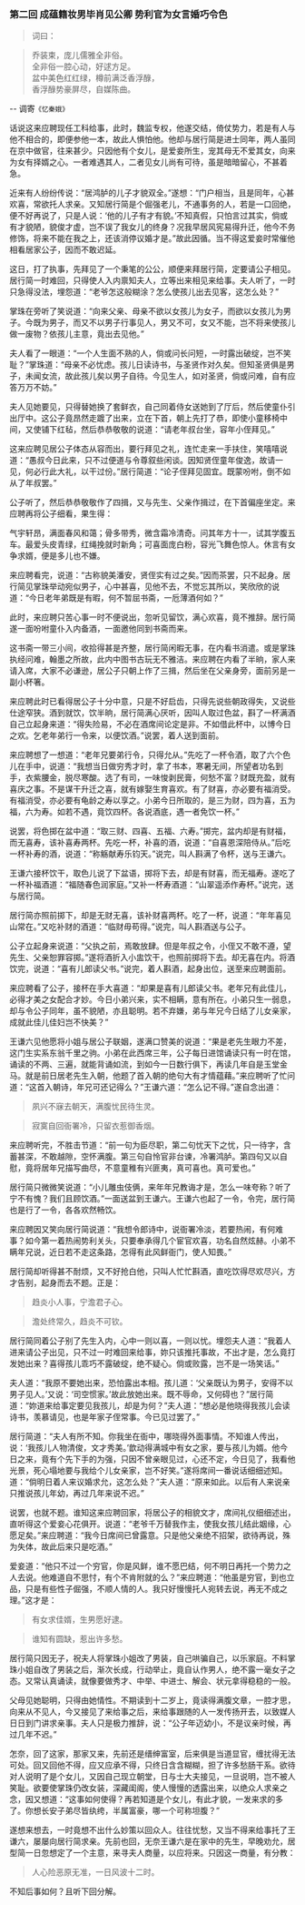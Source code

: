 <script type="text/javascript">
    var head = document.getElementsByTagName('head')[0];
    cssURL = '/public/article_1.css';
    linkTag = document.createElement('link');
    linkTag.href = cssURL;
    linkTag.setAttribute('type','text/css');
    linkTag.setAttribute('rel','stylesheet');
    head.appendChild(linkTag);
</script>
### 第二回   成蕴籍妆男毕肖见公卿    势利官为女言婚巧令色  

> 词曰：

> 乔装束，庞儿儒雅全非俗。  
全非俗一腔心动，好逑方足。  
盆中美色红红绿，樽前满泛香浮醁，  
香浮醁势豪屏尽，自媒陈曲。  

-- 调寄`《忆秦娥》`

话说这来应聘现任工科给事，此时，魏监专权，他遂交结，倚仗势力，若是有人与他不相合的，即便参他一本，故此人惧怕他。他却与居行简是进士同年，两人虽同在京中做官，往来甚少。只因他有个女儿，是爱妾所生，宠其母无不爱其女，向来为女有择婿之心。一者难遇其人，二者见女儿尚有可待，虽是暗暗留心，不甚着急。

近来有人纷纷传说：“居鸿胪的儿子才貌双全。”遂想：“门户相当，且是同年，心甚欢喜，常欲托人求亲。又知居行简是个倔强老儿，不通事务的人，若是一口回绝，便不好再说了，只是人说：‘他的儿子有才有貌。’不知真假，只怕言过其实，倘或有才貌陋，貌俊才虚，岂不误了我女儿的终身？况我早居风宪易得升迁，他今不务修饰，将来不能在我之上，还该消停议婚才是。”故此因循。当不得这爱妾时常催他相看居家公子，因而不敢迟延。

这日，打了执事，先拜见了一个秉笔的公公，顺便来拜居行简，定要请公子相见。居行简一时难回，只得使人入内禀知夫人，立等出来相见来给事。夫人听了，一时只急得没法，埋怨道：“老爷怎这般糊涂？怎么使孩儿出去见客，这怎么处？”

掌珠在旁听了笑说道：“向来父亲、母亲不欲以女孩儿为女子，而欲以女孩儿为男子。今既为男子，而又不以男子行事见人，男又不可，女又不能，岂不将来使孩儿做一废物？依孩儿主意，竟出去见他。”

夫人看了一眼道：“一个人生面不熟的人，倘或问长问短，一时露出破绽，岂不笑耻？”掌珠道：“母亲不必忧虑。孩儿日读诗书，与圣贤作对久矣。但知圣贤俱是男子，未闻女流，故此孩儿矣以男子自待。今见生人，如对圣贤，倘或问难，自有应答万万不妨。”

夫人见她要见，只得替她换了套鲜衣，自己同着侍女送她到了厅后，然后使童仆引出厅中。这公子竟昂然走踱了出来，立在下首，朝上先打了恭，即使小童移椅中间，又使铺下红毡，然后恭恭敬敬的说道：“请老年叔台坐，容年小侄拜见。”

这来应聘见居公子体态从容而出，要行拜见之礼，连忙走来一手扶住，笑嘻嘻说道：“愚叔今日此来，只不过便道与令尊叙些闲谈。因知贤侄童年俊逸，故请一见，何必行此大礼，以干过份。”居行简道：“论子侄拜见固宜。既蒙吩咐，倒不如从了年叔罢。”

公子听了，然后恭恭敬敬作了四揖，又与先生、父亲作揖过，在下首偏座坐定。来应聘再将公子细看，果生得：

气宇轩昂，满面春风和蔼；骨多带秀，微含霜冷清奇。问其年方十一，试其学腹五车。最爱头皮青绿，红绳挽就时新角；可喜面庞白粉，容光飞舞色惊人。休言有女争求婿，便是多儿也不嫌。

来应聘看完，说道：“古称貌美潘安，贤侄实有过之矣。”因而茶罢，只不起身。居行简见掌珠举动宛似男子，心中甚喜，见他不去，不觉忘其所以，笑欣欣的说道：“今日老年弟既是有暇，何不暂屈书斋，一卮薄酒何如？”

此时，来应聘只苦心事一时不便说出，忽听见留饮，满心欢喜，竟不推辞。居行简遂一面吩咐童仆入内备酒，一面邀他同到书斋而来。

这书斋一带三小间，收拾得甚是齐整，居行简闲暇无事，在内看书消遣。或是掌珠执经问难，翰墨之所故，此内中图书古玩无不雅洁。来应聘在内看了半晌，家人来请入席，大家不必谦逊，居公子只朝上作了三揖，然后坐在父亲身旁，面前另是一副小杯箸。

来应聘此时已看得居公子十分中意，只是不好启齿，只得先说些朝政得失，又说些仕途窄狭。酒到就饮，饮半晌，居行简满心厌听，因叫人取过色盆，斟了一杯满酒自己立起身来道：“得失险易，不必在酒席间论定是非。不如借此杯中，以博今日之欢。乞老年弟行一令来，以便饮酒。”说罢，着人送到面前。

来应聘想了一想道：“老年兄要弟行令，只得允从。”先吃了一杯令酒，取了六个色儿在手中，说道：“我想当日做穷秀才时，拿了书本，寒暑无间，所望者功名到手，衣紫腰金，脱尽寒酸。选了有司，一味悛剥民膏，何愁不富？财既充盈，就有喜庆之事。不是谋干升迁之喜，就有嫁娶生育喜欢。有了财喜，亦必要有福消受。有福消受，亦必要有龟龄之寿以享之。小弟今日所取的，是三为财，四为喜，五为福，六为寿。如若不遇，竟饮四杯。各说酒底，遇一者免饮一杯。”

说罢，将色掷在盆中道：“取三财、四喜、五福、六寿。”掷完，盆内却是有财福，而无喜寿，该补喜寿两杯。先吃一杯，补喜的酒，说道：“自喜恩深陪侍从。”后吃一杯补寿的酒，说道：“称觞献寿乐钧天。”说完，叫人斟满了令杯，送与王谦六。

王谦六接杯饮干，取色儿说了下盆语，掷将下去，却是有财喜，而无福寿。遂吃了一杯补福酒道：“福随春色润家庭。”又补一杯寿酒道：“山翠遥添作寿杯。”说完，送与居行简。

居行简亦照前掷下，却是无财无喜，该补财喜两杯。吃了一杯，说道：“年年喜见山常在。”又吃补财的酒道：“临财毋苟得。”说完，叫人斟酒送与公子。

公子立起身来说道：“父执之前，焉敢放肆。但是年叔之令，小侄又不敢不遵，望先生、父亲恕罪容掷。”遂将酒折入小盅饮干，也照前掷将下去。却无喜在内。将酒饮完，说道：“喜有儿郎读父书。”说完，着人斟酒，起身出位，送至来应聘面前。

来应聘看了公子，接杯在手大喜道：“却果是喜有儿郎读父书。老年兄有此佳儿，必得才美之女配合才妙。今日小弟兴来，实不相瞒，意有所在。小弟只生一弱息，却与令公子同年，虽不貌陋，亦且聪明。若不弃嫌，弟与年兄今日结了儿女亲家，成就此佳儿佳妇岂不快美？”

王谦六见他愿将小姐与居公子联姻，遂满口赞美的说道：“果是老先生眼力不差，这门生实系东翁千里之驹。小弟在此西席三年，公子每日进馆诵读只有一时在馆，诵读的不两、三遍，就能背诵如流，到如今一日数行俱下，再读几年自是玉堂金马。就是前日居老先生入朝，他题了首入朝的绝句大有才情蕴藉。”来应聘听了忙问道：“这首入朝诗，年兄可还记得么？”王谦六道：“怎么记不得。”遂自念出道：

> 夙兴不寐去朝天，满腹忧民待生灵。

> 寂寞自回衙署冷，只留衣惹御香烟。

来应聘听完，不胜击节道：“前一句为臣尽职，第二句忧天下之忧，只一待字，含蓄甚深，不敢越隙，空怀满腹。第三句自怜官非台谏，冷署鸿胪。第四句又以自慰，竟将居年兄描写曲尽，不意童稚有兴匪夷，真可喜也。真可爱也。”

居行简只微微笑说道：“小儿雕虫伎俩，来年年兄教诲才是，怎么一味夸称？听了宁不有愧？我们且顾饮酒。”一面送盆到王谦六。王谦六也起了一令，令完，居行简也是行了一令，各各欢然畅饮。

来应聘因又笑向居行简说道：“我想令郎诗中，说衙署冷淡，若要热闹，有何难事？如今第一着热闹势利关头，只要奉承得几个宦官欢喜，功名自然炫赫。小弟不瞒年兄说，近日若不走这条路，怎得有此风鲜衙门，使人知畏。”

居行简却听得甚不耐烦，又不好抢白他，只叫人忙忙斟酒，直吃饮得尽欢尽兴，方才告别，起身而去不题。正是：

> 趋炎小人事，宁澹君子心。

> 澹处终常久，趋炎不可钦。

居行简同着公子别了先生入内，心中一则以喜，一则以忧。埋怨夫人道：“我着人进来请公子出见，只不过一时难回来给事，妳只该推托事故，不出才是，怎么竟打发她出来？喜得孩儿乖巧不露破绽，绝不疑心。倘或败露，岂不是一场笑话。”

夫人道：“我原不要她出来，恐怕露出本相。孩儿道：‘父亲既认为男子，安得不以男子见人。’又说：‘司空惯家。’故此放她出来。既不辱命，又何碍也？”居行简道：“妳道来给事定要见我孩儿，却是为何？”夫人道：“想必是他晓得我孩儿会读诗书，羡慕请见，也是年家子侄常事。今已见过罢了。”

居行简道：“夫人有所不知。你我坐在衙中，哪晓得外面事情。不知谁人传出，说：‘我孩儿人物清俊，文才秀美。’歆动得满城中有女之家，要与孩儿为婿。他今日之来，竟有个先下手的为强，只因不曾亲眼见过，心还不定，今日见了，我看他光景，死心塌地要与我给个儿女亲家，岂不好笑。”遂将席间一番说话细细述知。道：“倘明日着人来议婚求允，这怎么处？”夫人道：“原来如此。以后有人来说亲只推说孩儿年幼，再过几年来说不迟。”

说罢，也就不题。谁知这来应聘回家，将居公子的相貌文才，席间礼仪细细述出，直听得这个爱妾心花俱开。说道：“老爷千万替我作主，使我女孩儿结此姻缘，心愿足矣。”来应聘道：“我今日席间已曾露意。只是他父亲绝不招架，欲待再说，殊为失体，故此后来只是吃酒。”

爱妾道：“他只不过一个穷官，你是风鲜，谁不愿巴结，何不明日再托一个势力之人去说。他难道自不思忖，有个不肯附就的么？”来应聘道：“他虽是穷官，到也立品，只是有些性子倔强，不顺人情的人。我只好慢慢托人宛转去说，再无不成之理。”这才是：

> 有女求佳婿，生男愿好逮。

> 谁知有圆缺，惹出许多愁。

居行简只因无子，祝夫人将掌珠小姐改了男装，自己哄骗自己，以乐家庭。不料掌珠小姐自改了男装之后，渐次长成，行动举止，竟自认作男人，绝不露一毫女子之态。又常认真诵读，就像要做秀才、中举、中进士、解会、状元拿得稳稳的一般。

父母见她聪明，只得由她情性。不期读到十二岁上，竟读得满腹文章，一腔才思，向来从不见人，今又接见了来给事之后，来给事跟随的人一发传扬开去，以致媒人日日到门讲求亲事。夫人只是极力推辞，说：“公子年迈幼小，不是议亲时候，再过几年不迟。”

怎奈，回了这家，那家又来，先前还是缙绅富室，后来俱是当道显官，缠扰得无法可处。回又回他不得，应又应承不得，只终日含含糊糊，担了许多愁肠干系。欲待对人说明了是个女儿，又因自己现立朝堂，日与士大夫接见，一旦说明，岂不被人笑耻。欲要使掌珠仍改女装，深藏闺阁，使人慢慢的透露出来，以绝众人求亲之念，因又想道：“这事如何使得？再若知道是个女儿，有此才貌，一发来求的多了。你想长安子弟尽皆纨绔，半属富豪，哪一个可称坦腹？”

遂想来想去，一时竟想不出什么妙策以回众人。往往忧愁，又当不得来给事托了王谦六，屡屡向居行简求亲。先前也回，无奈王谦六是在家中的先生，早晚劝允，居型简一日忽想定了一个主意，来寻夫人商量，以应将来。只因这一商量，有分教：

> 人心险恶原无准，一日风波十二时。

不知后事如何？且听下回分解。